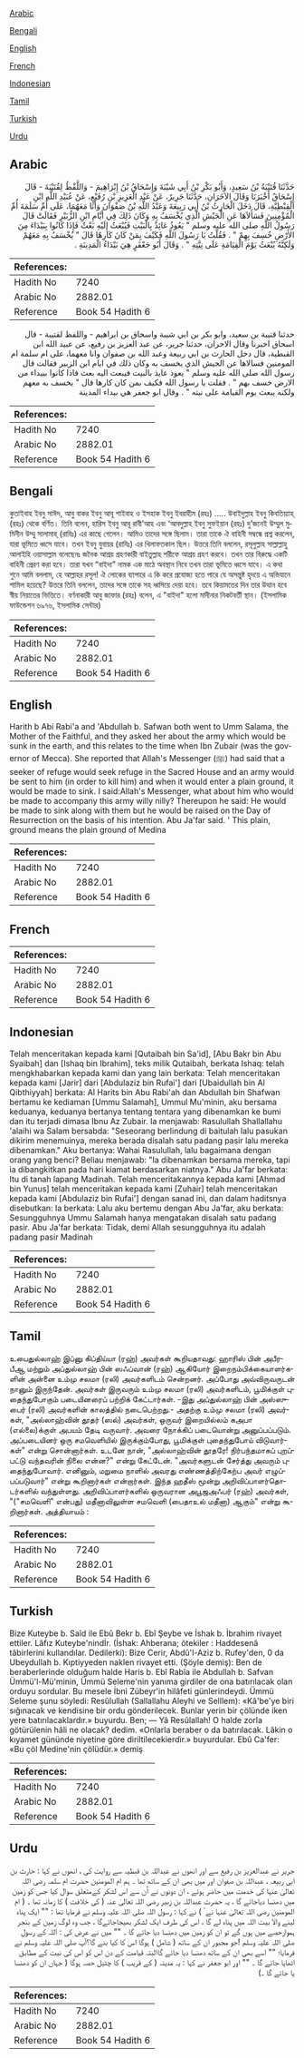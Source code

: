 [Arabic](#arabic)

[Bengali](#bengali)

[English](#english)

[French](#french)

[Indonesian](#indonesian)

[Tamil](#tamil)

[Turkish](#turkish)

[Urdu](#urdu)

## Arabic


<div dir="rtl" lang="ar" style={{fontSize:'larger',backgroundColor:'#f8f9fa',padding:20}}>
حَدَّثَنَا قُتَيْبَةُ بْنُ سَعِيدٍ، وَأَبُو بَكْرِ بْنُ أَبِي شَيْبَةَ وَإِسْحَاقُ بْنُ إِبْرَاهِيمَ - وَاللَّفْظُ لِقُتَيْبَةَ - قَالَ إِسْحَاقُ أَخْبَرَنَا وَقَالَ الآخَرَانِ، حَدَّثَنَا جَرِيرٌ، عَنْ عَبْدِ الْعَزِيزِ بْنِ رُفَيْعٍ، عَنْ عُبَيْدِ اللَّهِ ابْنِ الْقِبْطِيَّةِ، قَالَ دَخَلَ الْحَارِثُ بْنُ أَبِي رَبِيعَةَ وَعَبْدُ اللَّهِ بْنُ صَفْوَانَ وَأَنَا مَعَهُمَا، عَلَى أُمِّ سَلَمَةَ أُمِّ الْمُؤْمِنِينَ فَسَأَلاَهَا عَنِ الْجَيْشِ الَّذِي يُخْسَفُ بِهِ وَكَانَ ذَلِكَ فِي أَيَّامِ ابْنِ الزُّبَيْرِ فَقَالَتْ قَالَ رَسُولُ اللَّهِ صلى الله عليه وسلم ‏"‏ يَعُوذُ عَائِذٌ بِالْبَيْتِ فَيُبْعَثُ إِلَيْهِ بَعْثٌ فَإِذَا كَانُوا بِبَيْدَاءَ مِنَ الأَرْضِ خُسِفَ بِهِمْ ‏"‏ ‏.‏ فَقُلْتُ يَا رَسُولَ اللَّهِ فَكَيْفَ بِمَنْ كَانَ كَارِهًا قَالَ ‏"‏ يُخْسَفُ بِهِ مَعَهُمْ وَلَكِنَّهُ يُبْعَثُ يَوْمَ الْقِيَامَةِ عَلَى نِيَّتِهِ ‏"‏ ‏.‏ وَقَالَ أَبُو جَعْفَرٍ هِيَ بَيْدَاءُ الْمَدِينَةِ ‏.‏
</div>
<div style={{backgroundColor:'#f8f9fa',padding:20, marginBottom: 10}}><table> <thead> <tr> <th>References:</th> <th></th> </tr> </thead> <tbody><tr><td>Hadith No</td><td>7240</td></tr><tr><td>Arabic No</td><td>2882.01</td></tr><tr><td>Reference</td><td>Book 54 Hadith 6</td></tr></tbody></table></div>


<div dir="rtl" lang="ar" style={{fontSize:'larger',backgroundColor:'#f8f9fa',padding:20}}>
حدثنا قتيبة بن سعيد، وابو بكر بن ابي شيبة واسحاق بن ابراهيم - واللفظ لقتيبة - قال اسحاق اخبرنا وقال الاخران، حدثنا جرير، عن عبد العزيز بن رفيع، عن عبيد الله ابن القبطية، قال دخل الحارث بن ابي ربيعة وعبد الله بن صفوان وانا معهما، على ام سلمة ام المومنين فسالاها عن الجيش الذي يخسف به وكان ذلك في ايام ابن الزبير فقالت قال رسول الله صلى الله عليه وسلم " يعوذ عايذ بالبيت فيبعث اليه بعث فاذا كانوا ببيداء من الارض خسف بهم " . فقلت يا رسول الله فكيف بمن كان كارها قال " يخسف به معهم ولكنه يبعث يوم القيامة على نيته " . وقال ابو جعفر هي بيداء المدينة
</div>
<div style={{backgroundColor:'#f8f9fa',padding:20, marginBottom: 10}}><table> <thead> <tr> <th>References:</th> <th></th> </tr> </thead> <tbody><tr><td>Hadith No</td><td>7240</td></tr><tr><td>Arabic No</td><td>2882.01</td></tr><tr><td>Reference</td><td>Book 54 Hadith 6</td></tr></tbody></table></div>

## Bengali


<div dir="ltr" lang="bn" style={{fontSize:'larger',backgroundColor:'#f8f9fa',padding:20}}>
কুতাইবাহ ইবনু সাঈদ, আবু বাকর ইবনু আবূ শাইবাহ ও ইসহাক ইবনু ইবরাহীম (রহঃ) ..... উবাইদুল্লাহ ইবনু কিবতিয়্যাহ্ (রহঃ) থেকে বর্ণিত। তিনি বলেন, হারিস ইবনু আবূ রাবী’আহ এবং ‘আবদুল্লাহ ইবনু সুফইয়ান (রহঃ) দু’জনেই উম্মুল মুমিনীন উম্মু সালামাহ্ (রাযিঃ) এর কাছে গেলেন। আমিও তাদের সঙ্গে ছিলাম। তারা তাকে ঐ বাহিনী সম্বন্ধে প্রশ্ন করলেন, যারা ভূমিতে ধ্বসে যাবে। তখন ইবনু যুবায়র (রাযিঃ) এর খিলাফতকাল ছিল। উত্তরে তিনি বললেন, রসূলুল্লাহ সাল্লাল্লাহু আলাইহি ওয়াসাল্লাম বলেছেনঃ জনৈক আশ্রয় গ্রহণকারী বাইতুল্লাহ শরীফে আশ্রয় গ্রহণ করবে। তখন তার বিরুদ্ধে একটি বাহিনী প্রেরণ করা হবে। তারা যখন “বাইদা” নামক এক মাঠে অবস্থান নিবে তখন তারা ভূমিতে ধ্বসে যাবে। এ কথা শুনে আমি বললাম, হে আল্লাহর রসূল! ঐ লোকের ব্যাপারে এ কি করে প্রযোজ্য হতে পারে যে অসন্তুষ্ট হৃদয়ে এ অভিযানে শামিল হয়েছে? উত্তরে তিনি বললেন, তাদের সঙ্গে তাকে সহ ধ্বসিয়ে দেয়া হবে। তবে কিয়ামতের দিন তার উত্থান হবে স্বীয় নিয়াতের ভিত্তিতে। বর্ণনাকারী আবু জাফার (রহঃ) বলেন, এ "বাইদা" হলো মাদীনার নিকটবর্তী স্থান। (ইসলামিক ফাউন্ডেশন ৬৯৭৬, ইসলামিক সেন্টার)
</div>
<div style={{backgroundColor:'#f8f9fa',padding:20, marginBottom: 10}}><table> <thead> <tr> <th>References:</th> <th></th> </tr> </thead> <tbody><tr><td>Hadith No</td><td>7240</td></tr><tr><td>Arabic No</td><td>2882.01</td></tr><tr><td>Reference</td><td>Book 54 Hadith 6</td></tr></tbody></table></div>

## English


<div dir="ltr" lang="en" style={{fontSize:'larger',backgroundColor:'#f8f9fa',padding:20}}>
Harith b Abi Rabi'a and 'Abdullah b. Safwan both went to Umm Salama, the Mother of the Faithful, and they asked her about the army which would be sunk in the earth, and this relates to the time when Ibn Zubair (was the governor of Mecca). She reported that Allah's Messenger (ﷺ) had said that a seeker of refuge would seek refuge in the Sacred House and an army would be sent to him (in order to kill him) and when it would enter a plain ground, it would be made to sink. I said:Allah's Messenger, what about him who would be made to accompany this army willy nilly? Thereupon he said: He would be made to sink along with them but he would be raised on the Day of Resurrection on the basis of his intention. Abu Ja'far said. ' This plain, ground means the plain ground of Medina
</div>
<div style={{backgroundColor:'#f8f9fa',padding:20, marginBottom: 10}}><table> <thead> <tr> <th>References:</th> <th></th> </tr> </thead> <tbody><tr><td>Hadith No</td><td>7240</td></tr><tr><td>Arabic No</td><td>2882.01</td></tr><tr><td>Reference</td><td>Book 54 Hadith 6</td></tr></tbody></table></div>

## French


<div dir="ltr" lang="fr" style={{fontSize:'larger',backgroundColor:'#f8f9fa',padding:20}}>

</div>
<div style={{backgroundColor:'#f8f9fa',padding:20, marginBottom: 10}}><table> <thead> <tr> <th>References:</th> <th></th> </tr> </thead> <tbody><tr><td>Hadith No</td><td>7240</td></tr><tr><td>Arabic No</td><td>2882.01</td></tr><tr><td>Reference</td><td>Book 54 Hadith 6</td></tr></tbody></table></div>

## Indonesian


<div dir="ltr" lang="id" style={{fontSize:'larger',backgroundColor:'#f8f9fa',padding:20}}>
Telah menceritakan kepada kami [Qutaibah bin Sa'id], [Abu Bakr bin Abu Syaibah] dan [Ishaq bin Ibrahim], teks milik Qutaibah, berkata Ishaq: telah mengkhabarkan kepada kami dan yang lain berkata: Telah menceritakan kepada kami [Jarir] dari [Abdulaziz bin Rufai'] dari [Ubaidullah bin Al Qibthiyyah] berkata: Al Harits bin Abu Rabi'ah dan Abdullah bin Shafwan bertamu ke kediaman [Ummu Salamah], Ummul Mu'minin, aku bersama keduanya, keduanya bertanya tentang tentara yang dibenamkan ke bumi dan itu terjadi dimasa Ibnu Az Zubair. Ia menjawab: Rasulullah Shallallahu 'alaihi wa Salam bersabda: "Seseorang berlindung di baitulah lalu pasukan dikirim menemuinya, mereka berada disalah satu padang pasir lalu mereka dibenamkan." Aku bertanya: Wahai Rasulullah, lalu bagaimana dengan orang yang benci? Beliau menjawab: "Ia dibenamkan bersama mereka, tapi ia dibangkitkan pada hari kiamat berdasarkan niatnya." Abu Ja'far berkata: Itu di tanah lapang Madinah. Telah menceritakannya kepada kami [Ahmad bin Yunus] telah menceritakan kepada kami [Zuhair] telah menceritakan kepada kami [Abdulaziz bin Rufai'] dengan sanad ini, dan dalam haditsnya disebutkan: Ia berkata: Lalu aku bertemu dengan Abu Ja'far, aku berkata: Sesungguhnya Ummu Salamah hanya mengatakan disalah satu padang pasir. Abu Ja'far berkata: Tidak, demi Allah sesungguhnya itu adalah padang pasir Madinah
</div>
<div style={{backgroundColor:'#f8f9fa',padding:20, marginBottom: 10}}><table> <thead> <tr> <th>References:</th> <th></th> </tr> </thead> <tbody><tr><td>Hadith No</td><td>7240</td></tr><tr><td>Arabic No</td><td>2882.01</td></tr><tr><td>Reference</td><td>Book 54 Hadith 6</td></tr></tbody></table></div>

## Tamil


<div dir="ltr" lang="ta" style={{fontSize:'larger',backgroundColor:'#f8f9fa',padding:20}}>
உபைதுல்லாஹ் இப்னு கிப்திய்யா (ரஹ்) அவர்கள் கூறியதாவது: ஹாரிஸ் பின் அபீரபீஆ மற்றும் அப்துல்லாஹ் பின் ஸஃப்வான் (ரஹ்) ஆகியோர் இறைநம்பிக்கையாளர்களின் அன்னை உம்மு சலமா (ரலி) அவர்களிடம் சென்றனர். அப்போது அவ்விருவருடன் நானும் இருந்தேன். அவர்கள் இருவரும் உம்மு சலமா (ரலி) அவர்களிடம், பூமிக்குள் புதைந்துபோகும் படையினரைப் பற்றிக் கேட்டார்கள். -இது அப்துல்லாஹ் பின் அஸ்ஸுபைர் (ரலி) அவர்களின் காலத்தில் நடைபெற்றது.- அதற்கு உம்மு சலமா (ரலி) அவர்கள், "அல்லாஹ்வின் தூதர் (ஸல்) அவர்கள், ஒருவர் இறையில்லம் கஅபா (எல்லை)க்குள் அபயம் தேடி வருவார். அவரை நோக்கிப் படையொன்று அனுப்பப்படும். அப்படையினர் ஒரு சமவெளியில் இருக்கும்போது, பூமிக்குள் புதைந்துபோய் விடுவார்கள்" என்று சொன்னார்கள். உடனே நான், "அல்லாஹ்வின் தூதரே! நிர்பந்தமாகப் புறப்பட்டு வந்தவரின் நிலை என்ன?" என்று கேட்டேன். "அவர்களுடன் சேர்த்து அவரும் புதைந்துபோவார். எனினும், மறுமை நாளில் அவரது எண்ணத்திற்கேற்ப அவர் எழுப்பப்படுவார்" என்று கூறினார்கள் என்றார்கள். இந்த ஹதீஸ் மூன்று அறிவிப்பாளர்தொடர்களில் வந்துள்ளது. அறிவிப்பாளர்களில் ஒருவரான அபூஜஅஃபர் (ரஹ்) அவர்கள், "("சமவெளி" என்பது) மதீனாவிலுள்ள சமவெளி (பைதாஉல் மதீனா) ஆகும்" என்று கூறினார்கள். அத்தியாயம் :
</div>
<div style={{backgroundColor:'#f8f9fa',padding:20, marginBottom: 10}}><table> <thead> <tr> <th>References:</th> <th></th> </tr> </thead> <tbody><tr><td>Hadith No</td><td>7240</td></tr><tr><td>Arabic No</td><td>2882.01</td></tr><tr><td>Reference</td><td>Book 54 Hadith 6</td></tr></tbody></table></div>

## Turkish


<div dir="ltr" lang="tr" style={{fontSize:'larger',backgroundColor:'#f8f9fa',padding:20}}>
Bize Kuteybe b. Saîd ile Ebû Bekr b. Ebî Şeybe ve İshak b. İbrahim rivayet ettiler. Lâfız Kuteybe'nindİr. (İshak: Ahberana; ötekiler : Haddesenâ tâbirlerini kullandılar. Dedilerki): Bize Cerir, Abdû'l-Aziz b. Rufey'den, 0 da Ubeydullah b. Kıptiyyeden naklen rivayet etti. (Şöyle demiş): Ben de beraberlerinde olduğum halde Haris b. Ebî Rabîa ile Abdullah b. Safvan Ümmü'l-Mü'minin, Ümmü Seleme'nin yanıma girdiler de ona batırılacak olan orduyu sordular. Bu mesele İbni Zübeyr'in hilâfeti günlerindeydi. Ümmü Seleme şunu söyledi: Resûlullah (Sallallahu Aleyhi ve Selllem): «Kâ'be'ye biri sığınacak ve kendisine bir ordu gönderilecek. Bunlar yerin bir çölünde iken yere batırılacaklardır.» buyurdu. Ben; — Yâ Resûlallah! O halde zorla götürülenin hâli ne olacak? dedim. «Onlarla beraber o da batırılacak. Lâkin o kıyamet gününde niyetine göre diriltilecekierdir.» buyurdular. Ebû Ca'fer: «Bu çöl Medine'nin çölüdür.» demiş
</div>
<div style={{backgroundColor:'#f8f9fa',padding:20, marginBottom: 10}}><table> <thead> <tr> <th>References:</th> <th></th> </tr> </thead> <tbody><tr><td>Hadith No</td><td>7240</td></tr><tr><td>Arabic No</td><td>2882.01</td></tr><tr><td>Reference</td><td>Book 54 Hadith 6</td></tr></tbody></table></div>

## Urdu


<div dir="rtl" lang="ur" style={{fontSize:'larger',backgroundColor:'#f8f9fa',padding:20}}>
جریر نے عبدالعزیز بن رفیع سے اور انھوں نے عبداللہ بن قبطیہ سے روایت کی ، انھوں نے کہا : حارث بن ابی ربیعہ ، عبداللہ بن صفوان اور میں بھی ان کے ساتھ تھا ۔ ہم ام المومنین حضرت ام سلمہ رضی اللہ تعالیٰ عنہا کی خدمت میں حاضر ہوئے ، ان دونوں نے اُن سے اس لشکر کےمتعلق سوال کیا جس کو زمین میں دھنسا دیاجائے گا ، یہ حضرت عبداللہ بن زبیر رضی اللہ تعالیٰ عنہ ( کی خلافت ) کا زمانہ تھا ۔ ( ام المومنین رضی اللہ تعالیٰ عنہا نے ٓ ) نے کہا : رسول اللہ صلی اللہ علیہ وسلم نے فرمایا تھا : "" ایک پناہ لینے والا بیت اللہ میں پناہ لے گا ، اس کی طرف ایک لشکر بھیجاجائےگا ، جب وہ لوگ زمین کے بنجر ہموارحصے میں ہوں گے تو ان کو زمین میں دھنسا دیا جائے گا ۔ "" میں نے عرض کی : اللہ کے رسول صلی اللہ علیہ وسلم !جو مجبور ان کے ساتھ ( شامل ) ہوگا اس کا کیا بنے گا؟آپ صلی اللہ علیہ وسلم نے فرمایا؛ "" اسے بھی ان کے ساتھ دھنسا دیا جائے گاالبتہ قیامت کے دن اس کو اس کی نیت کے مطابق اٹھایا جائے گا ۔ "" اور ابو جعفر نے کہا : یہ مدینہ ( کے قریب ) کا چٹیل حصہ ہوگا ( جہاں ان کو دھنسا یا جائے گا ۔)
</div>
<div style={{backgroundColor:'#f8f9fa',padding:20, marginBottom: 10}}><table> <thead> <tr> <th>References:</th> <th></th> </tr> </thead> <tbody><tr><td>Hadith No</td><td>7240</td></tr><tr><td>Arabic No</td><td>2882.01</td></tr><tr><td>Reference</td><td>Book 54 Hadith 6</td></tr></tbody></table></div>